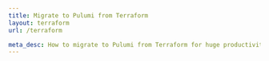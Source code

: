 ```yaml
---
title: Migrate to Pulumi from Terraform
layout: terraform
url: /terraform

meta_desc: How to migrate to Pulumi from Terraform for huge productivity gains, and a unified programming model for Devs and DevOps.
---
```

